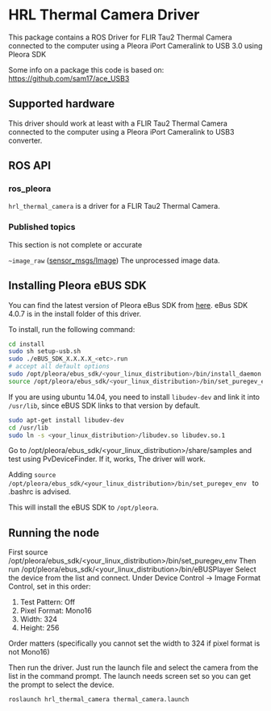 # HRL Thermal Camera Driver

This package contains a ROS Driver for FLIR Tau2 Thermal Camera connected to the computer using a
Pleora iPort Cameralink to USB 3.0 using Pleora SDK

Some info on a package this code is based on:
https://github.com/sam17/ace_USB3

## Supported hardware
This driver should work at least with a FLIR Tau2 Thermal Camera connected to the computer using a
Pleora iPort Cameralink to USB3 converter.

## ROS API

### ros_pleora

`hrl_thermal_camera` is a driver for a FLIR Tau2 Thermal Camera.

### Published topics

This section is not complete or accurate

`~image_raw` ([sensor_msgs/Image](http://docs.ros.org/api/sensor_msgs/html/msg/Image.html))
    The unprocessed image data.

## Installing Pleora eBUS SDK
You can find the latest version of Pleora eBus SDK from [here](http://www.pleora.com/support-center/documentation-downloads). eBus SDK 4.0.7 is in the install folder of this driver.

To install, run the following command:

```bash
cd install
sudo sh setup-usb.sh
sudo ./eBUS_SDK_X.X.X.X_<etc>.run
# accept all default options
sudo /opt/pleora/ebus_sdk/<your_linux_distribution>/bin/install_daemon.sh
source /opt/pleora/ebus_sdk/<your_linux_distribution>/bin/set_puregev_env
```
If you are using ubuntu 14.04, you need to install `libudev-dev` and link it into `/usr/lib`, since eBUS SDK links to that version by default.

```bash
sudo apt-get install libudev-dev
cd /usr/lib
sudo ln -s <your_linux_distribution>/libudev.so libudev.so.1
```

Go to /opt/pleora/ebus_sdk/<your_linux_distribution>/share/samples and test using PvDeviceFinder. If it, works, The driver will work.

Adding ```source /opt/pleora/ebus_sdk/<your_linux_distribution>/bin/set_puregev_env ``` to .bashrc is advised.

This will install the eBUS SDK to `/opt/pleora`.

## Running the node
First source /opt/pleora/ebus_sdk/<your_linux_distribution>/bin/set_puregev_env
Then run /opt/pleora/ebus_sdk/<your_linux_distribution>/bin/eBUSPlayer
Select the device from the list and connect.
Under Device Control -> Image Format Control, set in this order:
1) Test Pattern: Off
2) Pixel Format: Mono16
3) Width: 324
4) Height: 256

Order matters (specifically you cannot set the width to 324 if pixel format is not Mono16)

Then run the driver. Just run the launch file and select the camera from the list in the command prompt.
The launch needs screen set so you can get the prompt to select the device.

```
roslaunch hrl_thermal_camera thermal_camera.launch
```
